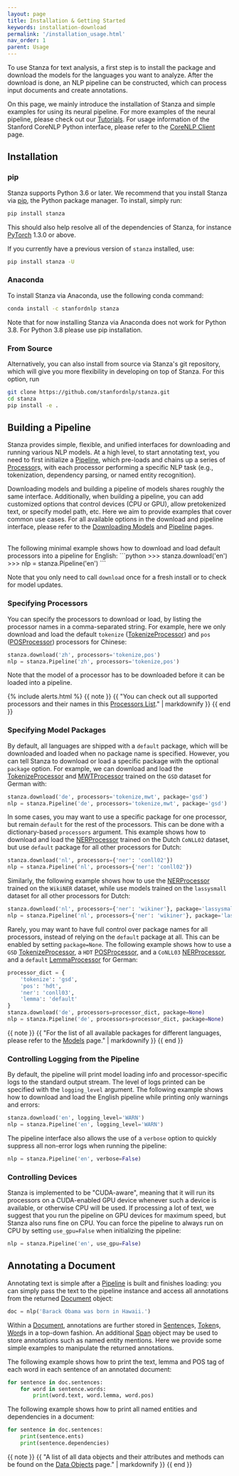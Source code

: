 ```yaml
---
layout: page
title: Installation & Getting Started
keywords: installation-download
permalink: '/installation_usage.html'
nav_order: 1
parent: Usage
---
```


To use Stanza for text analysis, a first step is to install the package and download the models for the languages you want to analyze. After the download is done, an NLP pipeline can be constructed, which can process input documents and create annotations.

On this page, we mainly introduce the installation of Stanza and simple examples for using its neural pipeline. For more examples of the neural pipeline, please check out our [Tutorials](tutorials). For usage information of the Stanford CoreNLP Python interface, please refer to the [CoreNLP Client](corenlp_client) page.

## Installation

### pip

Stanza supports Python 3.6 or later. We recommend that you install Stanza via [pip](https://pip.pypa.io/en/stable/installing/), the Python package manager. To install, simply run:
```bash
pip install stanza
```
This should also help resolve all of the dependencies of Stanza, for instance [PyTorch](https://pytorch.org/) 1.3.0 or above.

If you currently have a previous version of `stanza` installed, use:
```bash
pip install stanza -U
```

### Anaconda

To install Stanza via Anaconda, use the following conda command:

```bash
conda install -c stanfordnlp stanza
```

Note that for now installing Stanza via Anaconda does not work for Python 3.8. For Python 3.8 please use pip installation.

### From Source

Alternatively, you can also install from source via Stanza's git repository, which will give you more flexibility in developing on top of Stanza. For this option, run
```bash
git clone https://github.com/stanfordnlp/stanza.git
cd stanza
pip install -e .
```


## Building a Pipeline

Stanza provides simple, flexible, and unified interfaces for downloading and running various NLP models. At a high level, to start annotating text, you need to first initialize a [Pipeline](pipeline.md#pipeline), which pre-loads and chains up a series of [Processor](pipeline.md#processors)s, with each processor performing a specific NLP task (e.g., tokenization, dependency parsing, or named entity recognition).

Downloading models and building a pipeline of models shares roughly the same interface. Additionally, when building a pipeline, you can add customized options that control devices (CPU or GPU), allow pretokenized text, or specify model path, etc. Here we aim to provide examples that cover common use cases. For all available options in the download and pipeline interface, please refer to the [Downloading Models](models#downloading-and-using-models) and [Pipeline](pipeline.md#pipeline) pages.

<br />
The following minimal example shows how to download and load default processors into a pipeline for English:
```python
>>> stanza.download('en')
>>> nlp = stanza.Pipeline('en')
```

Note that you only need to call `download` once for a fresh install or to check for model updates.

### Specifying Processors

You can specify the processors to download or load, by listing the processor names in a comma-separated string. For example, here we only download and load the default `tokenize` ([TokenizeProcessor](tokenize.md)) and `pos` ([POSProcessor](pos.md)) processors for Chinese:
```python
stanza.download('zh', processors='tokenize,pos')
nlp = stanza.Pipeline('zh', processors='tokenize,pos')
```

Note that the model of a processor has to be downloaded before it can be loaded into a pipeline.

{% include alerts.html %}
{{ note }}
{{ "You can check out all supported processors and their names in this [Processors List](pipeline.md#processors)." | markdownify }}
{{ end }}

### Specifying Model Packages

By default, all languages are shipped with a `default` package, which will be downloaded and loaded when no package name is specified. However, you can tell Stanza to download or load a specific package with the optional `package` option. For example, we can download and load the [TokenizeProcessor](tokenize.md) and [MWTProcessor](mwt.md) trained on the `GSD` dataset for German with:
```python
stanza.download('de', processors='tokenize,mwt', package='gsd')
nlp = stanza.Pipeline('de', processors='tokenize,mwt', package='gsd')
```

In some cases, you may want to use a specific package for one processor, but remain `default` for the rest of the processors. This can be done with a dictionary-based `processors` argument. This example shows how to download and load the [NERProcessor](ner.md) trained on the Dutch `CoNLL02` dataset, but use `default` package for all other processors for Dutch:
```python
stanza.download('nl', processors={'ner': 'conll02'})
nlp = stanza.Pipeline('nl', processors={'ner': 'conll02'})
```

Similarly, the following example shows how to use the [NERProcessor](ner.md) trained on the `WikiNER` dataset, while use models trained on the `lassysmall` dataset for all other processors for Dutch:
```python
stanza.download('nl', processors={'ner': 'wikiner'}, package='lassysmall')
nlp = stanza.Pipeline('nl', processors={'ner': 'wikiner'}, package='lassysmall')
```

Rarely, you may want to have full control over package names for all processors, instead of relying on the `default` package at all. This can be enabled by setting `package=None`. The following example shows how to use a `GSD` [TokenizeProcessor](tokenize.md), a `HDT` [POSProcessor](pos.md), and a `CoNLL03` [NERProcessor](ner.md), and a `default` [LemmaProcessor](lemma.md) for German:
```python
processor_dict = {
    'tokenize': 'gsd', 
    'pos': 'hdt', 
    'ner': 'conll03', 
    'lemma': 'default'
}
stanza.download('de', processors=processor_dict, package=None)
nlp = stanza.Pipeline('de', processors=processor_dict, package=None)
```

{{ note }}
{{ "For the list of all available packages for different languages, please refer to the [Models](models.md) page." | markdownify }}
{{ end }}

### Controlling Logging from the Pipeline

By default, the pipeline will print model loading info and processor-specific logs to the standard output stream. The level of logs printed can be specified with the `logging_level` argument. The following example shows how to download and load the English pipeline while printing only warnings and errors:
```python
stanza.download('en', logging_level='WARN')
nlp = stanza.Pipeline('en', logging_level='WARN')
```

The pipeline interface also allows the use of a `verbose` option to quickly suppress all non-error logs when running the pipeline:
```python
nlp = stanza.Pipeline('en', verbose=False)
```


### Controlling Devices

Stanza is implemented to be "CUDA-aware", meaning that it will run its processors on a CUDA-enabled GPU device whenever such a device is available, or otherwise CPU will be used. If processing a lot of text, we suggest that you run the pipeline on GPU devices for maximum speed, but Stanza also runs fine on CPU. You can force the pipeline to always run on CPU by setting `use_gpu=False` when initializing the pipeline:
```python
nlp = stanza.Pipeline('en', use_gpu=False)
```

## Annotating a Document

Annotating text is simple after a [Pipeline](pipeline.md#pipeline) is built and finishes loading: you can simply pass the text to the pipeline instance and access all annotations from the returned [Document](data_objects#document) object:

```python
doc = nlp('Barack Obama was born in Hawaii.')
```

Within a [Document](data_objects#document), annotations are further stored in [Sentence](data_objects#sentence)s, [Token](data_objects#token)s, [Word](data_objects#word)s in a top-down fashion. An additional [Span](data_objects#span) object may be used to store annotations such as named entity mentions. Here we provide some simple examples to manipulate the returned annotations.

The following example shows how to print the text, lemma and POS tag of each word in each sentence of an annotated document:
```python
for sentence in doc.sentences:
    for word in sentence.words:
        print(word.text, word.lemma, word.pos)
```

The following example shows how to print all named entities and dependencies in a document:
```python
for sentence in doc.sentences:
    print(sentence.ents)
    print(sentence.dependencies)
```

{{ note }}
{{ "A list of all data objects and their attributes and methods can be found on the [Data Objects](data_objects#document) page." | markdownify }}
{{ end }}

